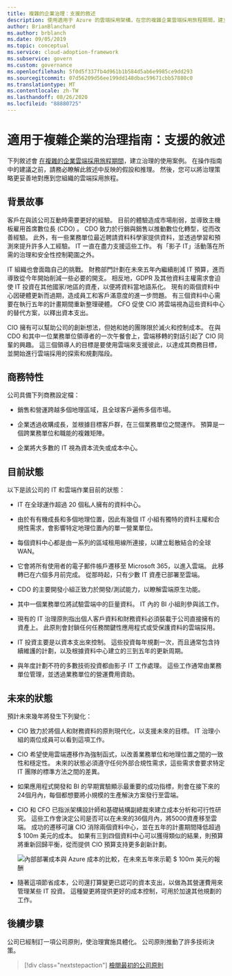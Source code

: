 ```yaml
---
title: 複雜的企業治理：支援的敘述
description: 使用適用于 Azure 的雲端採用架構，在您的複雜企業雲端採用旅程期間，建立用於治理的使用案例。
author: BrianBlanchard
ms.author: brblanch
ms.date: 09/05/2019
ms.topic: conceptual
ms.service: cloud-adoption-framework
ms.subservice: govern
ms.custom: governance
ms.openlocfilehash: 5f0d5f337fb4d961b1b584d5ab6e9985ce9dd293
ms.sourcegitcommit: 07d56209d56ee199dd148dbac59671cbb57880c0
ms.translationtype: MT
ms.contentlocale: zh-TW
ms.lasthandoff: 08/26/2020
ms.locfileid: "88880725"
---
```

# <a name="governance-guide-for-complex-enterprises-the-supporting-narrative"></a>適用于複雜企業的治理指南：支援的敘述

下列敘述會 [在複雜的企業雲端採用旅程期間](./index.md)，建立治理的使用案例。 在操作指南中的建議之前，請務必瞭解此敘述中反映的假設和推理。 然後，您可以將治理策略更妥善地對應到您組織的雲端採用旅程。

## <a name="back-story"></a>背景故事

客戶在與該公司互動時需要更好的經驗。 目前的體驗造成市場削弱，並導致主機板雇用首席數位長 (CDO) 。 CDO 致力於行銷與銷售以推動數位化轉型，從而改善經驗。 此外，有一些業務單位最近聘請資料科學家提供資料，並透過學習和預測來提升許多人工經驗。 IT 一直在盡力支援這些工作。 有「影子 IT」活動落在所需的治理和安全性控制範圍之外。

IT 組織也會面臨自己的挑戰。 財務部門計劃在未來五年內繼續削減 IT 預算，進而導致從今年開始削減一些必要的開支。 相反地，GDPR 及其他資料主權需求會迫使 IT 投資在其他國家/地區的資產，以便將資料當地語系化。 現有的兩個資料中心因硬體更新而過期，造成員工和客戶滿意度的進一步問題。 有三個資料中心需要在執行五年的計畫期間重新整理硬體。 CFO 促使 CIO 將雲端視為這些資料中心的替代方案，以釋出資本支出。

CIO 擁有可以幫助公司的創新想法，但她和她的團隊限於滅火和控制成本。 在與 CDO 和其中一位業務單位領導者的一次午餐會上，雲端移轉的對話引起了 CIO 同輩的興趣。 這三個領導人的目標是要使用雲端來支援彼此，以達成其商務目標，並開始進行雲端採用的探索和規劃階段。

## <a name="business-characteristics"></a>商務特性

公司具備下列商務設定檔：

- 銷售和營運跨越多個地理區域，且全球客戶遍佈多個市場。

- 企業透過收購成長，並根據目標客戶群，在三個業務單位之間運作。 預算是一個跨業務單位和職能的複雜矩陣。

- 企業將大多數的 IT 視為資本流失或成本中心。

## <a name="current-state"></a>目前狀態

以下是該公司的 IT 和雲端作業目前的狀態：

- IT 在全球運作超過 20 個私人擁有的資料中心。

- 由於有有機成長和多個地理位置，因此有幾個 IT 小組有獨特的資料主權和合規性需求，會影響特定地理位置內的單一營業單位。

- 每個資料中心都是由一系列的區域租用線所連接，以建立鬆散結合的全球 WAN。

- 它會將所有使用者的電子郵件帳戶遷移至 Microsoft 365，以進入雲端。 此移轉已在六個多月前完成。 從那時起，只有少數 IT 資產已部署至雲端。

- CDO 的主要開發小組正致力於開發/測試能力，以瞭解雲端原生功能。

- 其中一個業務單位將試驗雲端中的巨量資料。 IT 內的 BI 小組則參與該工作。

- 現有的 IT 治理原則指出個人客戶資料和財務資料必須裝載于公司直接擁有的資產上。 此原則會封鎖任何任務關鍵性應用程式或受保護資料的雲端採用。

- IT 投資主要是以資本支出來控制。 這些投資每年規劃一次，而且通常包含持續維護的計劃，以及根據資料中心建立的三到五年的更新周期。

- 與年度計劃不符的多數技術投資都由影子 IT 工作處理。 這些工作通常由業務單位管理，並透過業務單位的營運費用資助。

## <a name="future-state"></a>未來的狀態

預計未來幾年將發生下列變化：

- CIO 致力於將個人和財務資料的原則現代化，以支援未來的目標。 IT 治理小組的兩位成員可以看到這項工作。

- CIO 希望使用雲端遷移作為強制函式，以改善業務單位和地理位置之間的一致性和穩定性。 未來的狀態必須遵守任何外部合規性需求，這些需求會要求特定 IT 團隊的標準方法之間的差異。

- 如果應用程式開發和 BI 的早期實驗顯示最重要的成功指標，則會在接下來的24個月內，每個都想要將小規模的生產解決方案發行至雲端。

- CIO 和 CFO 已指派架構設計師和基礎結構副總裁來建立成本分析和可行性研究。 這些工作會決定公司是否可以在未來的36個月內，將5000資產移至雲端。 成功的遷移可讓 CIO 消除兩個資料中心，並在五年的計畫期間降低超過 $ 100m 美元的成本。 如果有三到四個資料中心可以獲得類似的結果，則預算將重新回歸平衡，從而提供 CIO 預算支持更多創新計劃。

  ![內部部署成本與 Azure 成本的比較，在未來五年來示範 $ 100m 美元的報酬](../../../_images/govern/calculator-enterprise.png)

- 隨著這項節省成本，公司還打算變更已認可的資本支出，以做為其營運費用來管理某些 IT 投資。 這種變更將提供更好的成本控制，可用於加速其他規劃的工作。

## <a name="next-steps"></a>後續步驟

公司已經制訂一項公司原則，使治理實施具體化。 公司原則推動了許多技術決策。

> [!div class="nextstepaction"]
> [檢閱最初的公司原則](./initial-corporate-policy.md)
